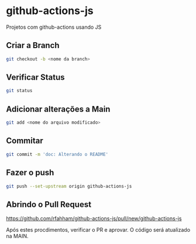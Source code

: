# github-actions-js

Projetos com github-actions usando JS

## Criar a Branch

```bash
git checkout -b <nome da branch>
```

## Verificar Status 

```bash
git status
```

## Adicionar alterações a Main

```bash
git add <nome do arquivo modificado>
```

## Commitar 

```bash
git commit -m 'doc: Alterando o README'
```

## Fazer o push 

```bash
git push --set-upstream origin github-actions-js
```

## Abrindo o Pull Request

https://github.com/rfahham/github-actions-js/pull/new/github-actions-js

Após estes procdimentos, verificar o PR e aprovar. O código será atualizado na MAIN.